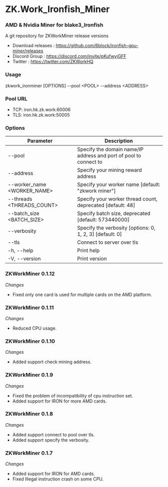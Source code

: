 # ZK.Work_Ironfish_Miner

### AMD & Nvidia Miner for blake3_Ironfish

A git repository for ZKWorkMiner release versions

* Download releases : https://github.com/6block/ironfish-gpu-miner/releases
* Discord Group :  https://discord.com/invite/pKufwyjGFF
* Twitter : https://twitter.com/ZKWorkHQ
 
### Usage

 zkwork_ironminer [OPTIONS] --pool \<POOL\> --address \<ADDRESS\>

### Pool URL
 
 * TCP: iron.hk.zk.work:60006
 * TLS: iron.hk.zk.work:50005

### Options

 Parameter                    | Description                                               
|-----------------------------|--------------------------------------------------------------------|
| --pool <POOL>               | Specify the domain name/IP address and port of pool to connect to  |
| --address <ADDRESS>         | Specify your mining reward address                                 |
| --worker_name <WORKER_NAME> | Specify your worker name [default: "zkwork miner"]                 |
| --threads <THREADS_COUNT>   | Specify your worker thread count, deprecated [default: 48]         |  
| --batch_size <BATCH_SIZE>   | Specify batch size, deprecated [default: 573440000]                |
| --verbosity <VERBOSITY>     | Specify the verbosity [options: 0, 1, 2, 3] [default: 0]           |
| --tls                       | Connect to server over tls                                         |
| -h, --help                  | Print help                                                         |
| -V, --version               | Print version                                                      |

### ZKWorkMiner 0.1.12

_Changes_

- Fixed only one card is used for multiple cards on the AMD platform.

### ZKWorkMiner 0.1.11

_Changes_

- Reduced CPU usage.

### ZKWorkMiner 0.1.10

_Changes_

- Added support check mining address.

### ZKWorkMiner 0.1.9

_Changes_

- Fixed the problem of incompatibility of cpu instruction set. 
- Added support for IRON for more AMD cards.

### ZKWorkMiner 0.1.8

_Changes_

- Added support connect to pool over tls. 
- Added support specify the verbosity.

### ZKWorkMiner 0.1.7

_Changes_

- Added support for IRON for AMD cards. 
- Fixed Illegal instruction crash on some CPU.

